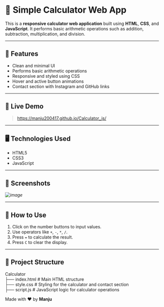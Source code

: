 # 🧮 Simple Calculator Web App

This is a **responsive calculator web application** built using **HTML**, **CSS**, and **JavaScript**. It performs basic arithmetic operations such as addition, subtraction, multiplication, and division.

---

## 🔧 Features

- Clean and minimal UI
- Performs basic arithmetic operations
- Responsive and styled using CSS
- Hover and active button animations
- Contact section with Instagram and GitHub links

---

## 🚀 Live Demo

>  https://manju200417.github.io/Calculator_js/

---

## 🖥️ Technologies Used

- HTML5
- CSS3
- JavaScript

---

## 📸 Screenshots


*![image](https://github.com/user-attachments/assets/52179014-0601-499f-aee0-6b5abfec483a)*


---

## 🧠 How to Use

1. Click on the number buttons to input values.
2. Use operators like `+`, `-`, `*`, `/`.
3. Press `=` to calculate the result.
4. Press `C` to clear the display.

---

## 📂 Project Structure 

Calculator  
├── index.html   # Main HTML structure   
├── style.css    # Styling for the calculator and contact section  
├── script.js    # JavaScript logic for calculator operations   


Made with ❤️ by **Manju**

